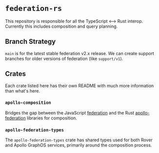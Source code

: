 # `federation-rs`

This repository is responsible for all the TypeScript <--> Rust interop. Currently
this includes composition and query planning.

## Branch Strategy

`main` is for the latest stable federation v2.x release. We can create support branches for older versions of federation
(like `support/v1`).

## Crates

Each crate listed here has their own README with much more information than what's here.

### `apollo-composition`

Bridges the gap between the JavaScript [federation](https://github.com/apollographql/federation) and the Rust
[apollo-federation](https://github.com/apollographql/router) libraries for composition.

### `apollo-federation-types`

The `apollo-federation-types` crate has shared types used for both Rover and Apollo GraphOS services, primarily
around the composition process.

